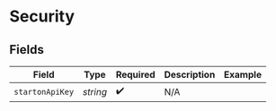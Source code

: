 # Security


## Fields

| Field              | Type               | Required           | Description        | Example            |
| ------------------ | ------------------ | ------------------ | ------------------ | ------------------ |
| `startonApiKey`    | *string*           | :heavy_check_mark: | N/A                |                    |